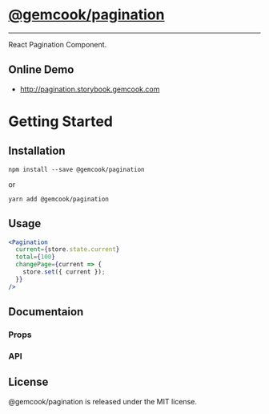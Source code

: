 # [@gemcook/pagination](http://pagination.storybook.gemcook.com)

---

React Pagination Component.

## Online Demo

* http://pagination.storybook.gemcook.com

# Getting Started

## Installation

```shell
npm install --save @gemcook/pagination
```

or

```shell
yarn add @gemcook/pagination
```

## Usage

```jsx
<Pagination
  current={store.state.current}
  total={100}
  changePage={current => {
    store.set({ current });
  }}
/>
```

## Documentaion

### Props

### API

## License

@gemcook/pagination is released under the MIT license.
